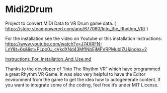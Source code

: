# Midi2Drum
Project to convert MIDI Data to VR Drum game data. ( https://store.steampowered.com/app/677060/Into_the_Rhythm_VR/  )


For the installation see the video on Youtube or this installation Instructions:
https://www.youtube.com/watch?v=J74XRFN-LnY&t=6s&list=PLpo0J_cVkdXNd43MfINbEjMFVRPMublZU&index=2

[Instructions_For_Installation_And_Use.md](Instructions_For_Installation_And_Use.md)

Thanks to the developer of “Into The Rhythm VR” which have programmed a great Rhythm VR Game. It was also very helpful to have the Editor environment from the game to get the idea how to autogenerate content. If you want to integrate some of the coding, feel free it’s under MIT License.
